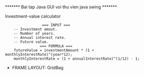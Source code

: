 ******* Bai tap Java GUI voi thu vien java swing *******

Investment-value calculator

					 === INPUT ===
		-- Investment amout.
		-- Number of years.
		-- Annual interest rate.
		-- Future value.
					=== FORMULA ===
		futureValue = investmentAmount * (1 + monthlyInterestRate)^(year*12);
		monthlyInterestRate = (1 + annualInterestRate)^(1/12) - 1;

- FRAME LAYOUT: GridBag
